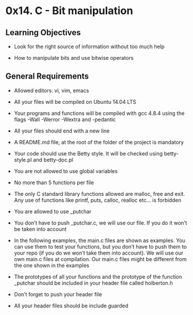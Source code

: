 # **0x14. C - Bit manipulation**



## Learning Objectives



*    Look for the right source of information without too much help

*    How to manipulate bits and use bitwise operators



## General Requirements



*    Allowed editors: vi, vim, emacs

*    All your files will be compiled on Ubuntu 14.04 LTS

*    Your programs and functions will be compiled with gcc 4.8.4 using the flags -Wall -Werror -Wextra and -pedantic

*    All your files should end with a new line

*    A README.md file, at the root of the folder of the project is mandatory

*    Your code should use the Betty style. It will be checked using betty-style.pl and betty-doc.pl

*    You are not allowed to use global variables

*    No more than 5 functions per file

*    The only C standard library functions allowed are malloc, free and exit. Any use of functions like printf, puts, calloc, realloc etc… is forbidden

*    You are allowed to use _putchar

*    You don’t have to push _putchar.c, we will use our file. If you do it won’t be taken into account

*    In the following examples, the main.c files are shown as examples. You can use them to test your functions, but you don’t have to push them to your repo (if you do we won’t take them into account). We will use our own main.c files at compilation. Our main.c files might be different from the one shown in the examples

*    The prototypes of all your functions and the prototype of the function _putchar should be included in your header file called holberton.h

*    Don’t forget to push your header file

*    All your header files should be include guarded





